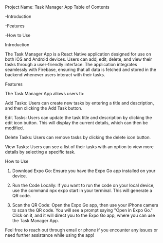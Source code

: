 Project Name: Task Manager App
Table of Contents


-Introduction

-Features

-How to Use


Introduction
   
The Task Manager App is a React Native application designed for use on both iOS and Android devices. Users can add, edit, delete, and view their tasks through a user-friendly interface. The application integrates seamlessly with Firebase, ensuring that all data is fetched and stored in the backend whenever users interact with their tasks.


Features

The Task Manager App allows users to:

Add Tasks: Users can create new tasks by entering a title and description, and then clicking the Add Task button.

Edit Tasks: Users can update the task title and description by clicking the edit icon button. This will display the current details, which can then be modified.

Delete Tasks: Users can remove tasks by clicking the delete icon button.

View Tasks: Users can see a list of their tasks with an option to view more details by selecting a specific task.

How to Use
   
1. Download Expo Go: Ensure you have the Expo Go app installed on your device.

2. Run the Code Locally: If you want to run the code on your local device, use the command npx expo start in your terminal. This will generate a QR code.
   
3. Scan the QR Code: Open the Expo Go app, then use your iPhone camera to scan the QR code. You will see a prompt saying "Open in Expo Go." Click on it, and it will direct you to the Expo Go app, where you can use the Task Manager App.

Feel free to reach out through email or phone if you encounter any issues or need further assistance while using the app!
